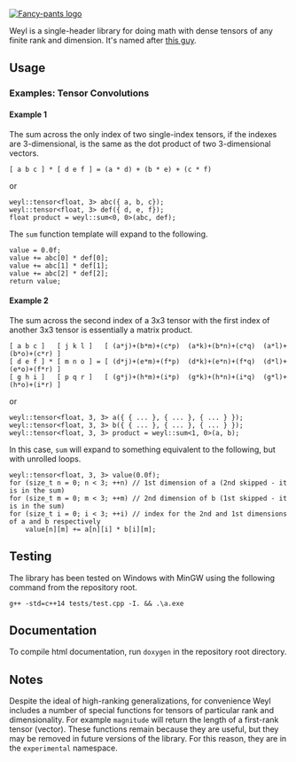 [![Fancy-pants logo](http://stettj.com/assets/weyl.png)](https://github.com/stett/weyl)

Weyl is a single-header library for doing math with dense tensors of any finite rank and dimension. It's named after [this guy](https://en.wikipedia.org/wiki/Weyl).

## Usage

### Examples: Tensor Convolutions

#### Example 1

The sum across the only index of two single-index tensors, if the indexes are 3-dimensional, is the same as the dot product of two 3-dimensional vectors.

    [ a b c ] * [ d e f ] = (a * d) + (b * e) + (c * f)

or

    weyl::tensor<float, 3> abc({ a, b, c});
    weyl::tensor<float, 3> def({ d, e, f});
    float product = weyl::sum<0, 0>(abc, def);

The `sum` function template will expand to the following.

    value = 0.0f;
    value += abc[0] * def[0];
    value += abc[1] * def[1];
    value += abc[2] * def[2];
    return value;

#### Example 2

The sum across the second index of a 3x3 tensor with the first index of another 3x3 tensor is essentially a matrix product.

    [ a b c ]   [ j k l ]   [ (a*j)+(b*m)+(c*p)  (a*k)+(b*n)+(c*q)  (a*l)+(b*o)+(c*r) ]
    [ d e f ] * [ m n o ] = [ (d*j)+(e*m)+(f*p)  (d*k)+(e*n)+(f*q)  (d*l)+(e*o)+(f*r) ]
    [ g h i ]   [ p q r ]   [ (g*j)+(h*m)+(i*p)  (g*k)+(h*n)+(i*q)  (g*l)+(h*o)+(i*r) ]

or

    weyl::tensor<float, 3, 3> a({ { ... }, { ... }, { ... } });
    weyl::tensor<float, 3, 3> b({ { ... }, { ... }, { ... } });
    weyl::tensor<float, 3, 3> product = weyl::sum<1, 0>(a, b);

In this case, `sum` will expand to something equivalent to the following, but with unrolled loops.

    weyl::tensor<float, 3, 3> value(0.0f);
    for (size_t n = 0; n < 3; ++n) // 1st dimension of a (2nd skipped - it is in the sum)
    for (size_t m = 0; m < 3; ++m) // 2nd dimension of b (1st skipped - it is in the sum)
    for (size_t i = 0; i < 3; ++i) // index for the 2nd and 1st dimensions of a and b respectively
        value[n][m] += a[n][i] * b[i][m];

## Testing

The library has been tested on Windows with MinGW using the following command from the repository root.

    g++ -std=c++14 tests/test.cpp -I. && .\a.exe

## Documentation

To compile html documentation, run `doxygen` in the repository root directory.

## Notes

Despite the ideal of high-ranking generalizations, for convenience Weyl includes a number of special functions for tensors of particular rank and dimensionality. For example `magnitude` will return the length of a first-rank tensor (vector). These functions remain because they are useful, but they may be removed in future versions of the library. For this reason, they are in the `experimental` namespace.
